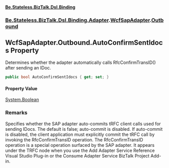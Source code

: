 #### [Be.Stateless.BizTalk.Dsl.Binding](README.md 'README')
### [Be.Stateless.BizTalk.Dsl.Binding.Adapter](Be.Stateless.BizTalk.Dsl.Binding.Adapter.md 'Be.Stateless.BizTalk.Dsl.Binding.Adapter').[WcfSapAdapter](WcfSapAdapter.md 'Be.Stateless.BizTalk.Dsl.Binding.Adapter.WcfSapAdapter').[Outbound](WcfSapAdapter.Outbound.md 'Be.Stateless.BizTalk.Dsl.Binding.Adapter.WcfSapAdapter.Outbound')

## WcfSapAdapter.Outbound.AutoConfirmSentIdocs Property

Determines whether the adapter automatically calls RfcConfirmTransID() after sending an IDoc.

```csharp
public bool AutoConfirmSentIdocs { get; set; }
```

#### Property Value
[System.Boolean](https://docs.microsoft.com/en-us/dotnet/api/System.Boolean 'System.Boolean')

### Remarks
Specifies whether the SAP adapter auto-commits tRFC client calls used for sending IDocs. The default is false;
auto-commit is disabled. If auto-commit is disabled, the client application must explicitly commit the tRFC call
by invoking the RfcConfirmTransID operation. The RfcConfirmTransID operation is a special operation surfaced by
the SAP adapter. It appears under the TRFC node when you use the Add Adapter Service Reference Visual Studio
Plug-in or the Consume Adapter Service BizTalk Project Add-in.
